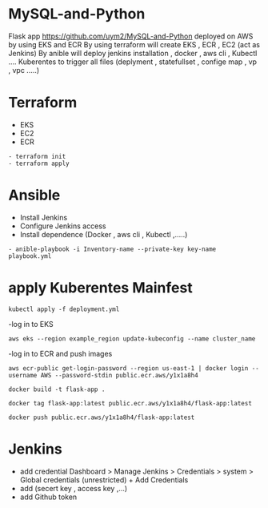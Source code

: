 # MySQL-and-Python
 Flask app https://github.com/uym2/MySQL-and-Python deployed on AWS by using EKS and ECR 
 By using terraform will create EKS , ECR , EC2 (act as Jenkins)
 By anible will deploy jenkins installation , docker , aws cli , Kubectl ....
 Kuberentes to trigger all files (deplyment , statefullset , confige map , vp , vpc .....)
 # Terraform
 - EKS 
 - EC2
 - ECR
```
- terraform init
- terraform apply
```
 # Ansible
 - Install Jenkins
 - Configure Jenkins access
 - Install dependence (Docker , aws cli , Kubectl ,.....)
 ```
- anible-playbook -i Inventory-name --private-key key-name playbook.yml

```
# apply Kuberentes Mainfest

 ```
kubectl apply -f deployment.yml 

```

 
 -log in to EKS
 ```
aws eks --region example_region update-kubeconfig --name cluster_name

```
-log in to ECR and push images
 ```
 aws ecr-public get-login-password --region us-east-1 | docker login --username AWS --password-stdin public.ecr.aws/y1x1a8h4

```
 ```
docker build -t flask-app .

```

 ```
docker tag flask-app:latest public.ecr.aws/y1x1a8h4/flask-app:latest

```
 ```
docker push public.ecr.aws/y1x1a8h4/flask-app:latest

```


 
 # Jenkins 
 - add credential Dashboard > Manage Jenkins > Credentials > system > Global credentials (unrestricted) + Add Credentials 
 -  add (secert key , access key ,...)
 - add Github token 
 
 
